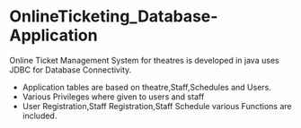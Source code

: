 # OnlineTicketing_Database-Application

Online Ticket Management System for theatres is developed in java uses JDBC for Database Connectivity.

- Application tables are based on theatre,Staff,Schedules and Users.
- Various Privileges where given to users and staff
- User Registration,Staff Registration,Staff Schedule various Functions are included.
